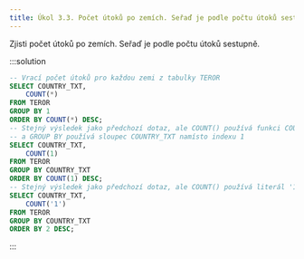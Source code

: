 ```yaml
---
title: Úkol 3.3. Počet útoků po zemích. Seřaď je podle počtu útoků sestupně
---
```


Zjisti počet útoků po zemích. Seřaď je podle počtu útoků sestupně.

:::solution

```sql
-- Vrací počet útoků pro každou zemi z tabulky TEROR
SELECT COUNTRY_TXT,
    COUNT(*)
FROM TEROR
GROUP BY 1
ORDER BY COUNT(*) DESC;
-- Stejný výsledek jako předchozí dotaz, ale COUNT() používá funkci COUNT(1)
-- a GROUP BY používá sloupec COUNTRY_TXT namísto indexu 1
SELECT COUNTRY_TXT,
    COUNT(1)
FROM TEROR
GROUP BY COUNTRY_TXT
ORDER BY COUNT(1) DESC;
-- Stejný výsledek jako předchozí dotaz, ale COUNT() používá literál '1'
SELECT COUNTRY_TXT,
    COUNT('1')
FROM TEROR
GROUP BY COUNTRY_TXT
ORDER BY 2 DESC;

```

:::
